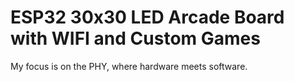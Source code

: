# ESP32 30x30 LED Arcade Board with WIFI and Custom Games

My focus is on the PHY, where hardware meets software.
